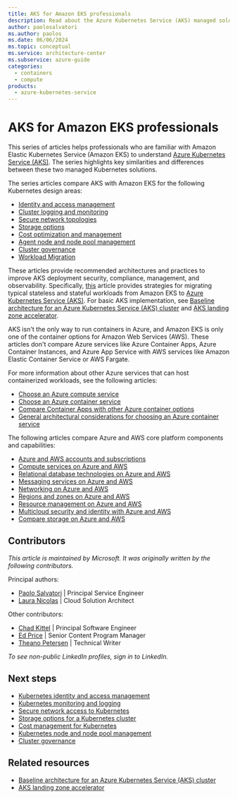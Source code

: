 ```yaml
---
title: AKS for Amazon EKS professionals
description: Read about the Azure Kubernetes Service (AKS) managed solution, configurations, best practices, and similarities and differences with Amazon EKS.
author: paolosalvatori
ms.author: paolos
ms.date: 06/06/2024
ms.topic: conceptual
ms.service: architecture-center
ms.subservice: azure-guide
categories:
  - containers
  - compute
products:
  - azure-kubernetes-service
---
```


# AKS for Amazon EKS professionals

This series of articles helps professionals who are familiar with Amazon Elastic Kubernetes Service (Amazon EKS) to understand [Azure Kubernetes Service (AKS)](/azure/aks/intro-kubernetes). The series highlights key similarities and differences between these two managed Kubernetes solutions.

The series articles compare AKS with Amazon EKS for the following Kubernetes design areas:

- [Identity and access management](workload-identity.yml)
- [Cluster logging and monitoring](monitoring.yml)
- [Secure network topologies](private-clusters.yml)
- [Storage options](storage.md)
- [Cost optimization and management](cost-management.yml)
- [Agent node and node pool management](node-pools.yml)
- [Cluster governance](governance.md)
- [Workload Migration](migrate-eks-to-aks.md)

These articles provide recommended architectures and practices to improve AKS deployment security, compliance, management, and observability. Specifically, [this](migrate-eks-to-aks.md) article provides strategies for migrating typical stateless and stateful workloads from Amazon EKS to [Azure Kubernetes Service (AKS)](/azure/aks/intro-kubernetes). For basic AKS implementation, see [Baseline architecture for an Azure Kubernetes Service (AKS) cluster](/azure/architecture/reference-architectures/containers/aks/secure-baseline-aks) and [AKS landing zone accelerator](/azure/cloud-adoption-framework/scenarios/app-platform/aks/landing-zone-accelerator).

AKS isn't the only way to run containers in Azure, and Amazon EKS is only one of the container options for Amazon Web Services (AWS). These articles don't compare Azure services like Azure Container Apps, Azure Container Instances, and Azure App Service with AWS services like Amazon Elastic Container Service or AWS Fargate.

For more information about other Azure services that can host containerized workloads, see the following articles:

- [Choose an Azure compute service](/azure/architecture/guide/technology-choices/compute-decision-tree)
- [Choose an Azure container service](/azure/architecture/guide/choose-azure-container-service)
- [Compare Container Apps with other Azure container options](/azure/container-apps/compare-options)
- [General architectural considerations for choosing an Azure container service](/azure/architecture/guide/container-service-general-considerations)

The following articles compare Azure and AWS core platform components and capabilities:

- [Azure and AWS accounts and subscriptions](../accounts.md)
- [Compute services on Azure and AWS](../compute.md)
- [Relational database technologies on Azure and AWS](../databases.md)
- [Messaging services on Azure and AWS](../messaging.md)
- [Networking on Azure and AWS](../networking.md)
- [Regions and zones on Azure and AWS](../regions-zones.md)
- [Resource management on Azure and AWS](../resources.md)
- [Multicloud security and identity with Azure and AWS](../security-identity.md)
- [Compare storage on Azure and AWS](../storage.md)

## Contributors

*This article is maintained by Microsoft. It was originally written by the following contributors.*

Principal authors:

- [Paolo Salvatori](https://www.linkedin.com/in/paolo-salvatori) | Principal Service Engineer
- [Laura Nicolas](https://www.linkedin.com/in/lauranicolasd) | Cloud Solution Architect

Other contributors:

- [Chad Kittel](https://www.linkedin.com/in/chadkittel) | Principal Software Engineer
- [Ed Price](https://www.linkedin.com/in/priceed) | Senior Content Program Manager
- [Theano Petersen](https://www.linkedin.com/in/theanop) | Technical Writer

*To see non-public LinkedIn profiles, sign in to LinkedIn.*

## Next steps

- [Kubernetes identity and access management](workload-identity.yml)
- [Kubernetes monitoring and logging](monitoring.yml)
- [Secure network access to Kubernetes](private-clusters.yml)
- [Storage options for a Kubernetes cluster](storage.md)
- [Cost management for Kubernetes](cost-management.yml)
- [Kubernetes node and node pool management](node-pools.yml)
- [Cluster governance](governance.md)


## Related resources

- [Baseline architecture for an Azure Kubernetes Service (AKS) cluster](/azure/architecture/reference-architectures/containers/aks/secure-baseline-aks)
- [AKS landing zone accelerator](/azure/cloud-adoption-framework/scenarios/app-platform/aks/landing-zone-accelerator)

